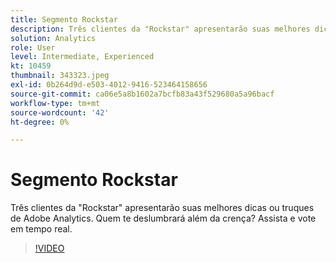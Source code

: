 ```yaml
---
title: Segmento Rockstar
description: Três clientes da "Rockstar" apresentarão suas melhores dicas ou truques de Adobe Analytics.
solution: Analytics
role: User
level: Intermediate, Experienced
kt: 10459
thumbnail: 343323.jpeg
exl-id: 0b264d9d-e503-4012-9416-523464158656
source-git-commit: ca06e5a8b1602a7bcfb83a43f529680a5a96bacf
workflow-type: tm+mt
source-wordcount: '42'
ht-degree: 0%

---
```


# Segmento Rockstar

Três clientes da &quot;Rockstar&quot; apresentarão suas melhores dicas ou truques de Adobe Analytics. Quem te deslumbrará além da crença? Assista e vote em tempo real.

>[!VIDEO](https://video.tv.adobe.com/v/343323/?quality=12&learn=on)
